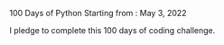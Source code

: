 100 Days of Python
Starting from : May 3, 2022

I pledge to complete this 100 days of coding challenge.
